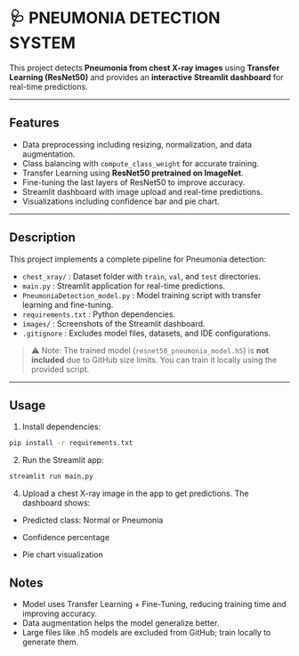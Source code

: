 # 🩺 PNEUMONIA DETECTION SYSTEM

This project detects **Pneumonia from chest X-ray images** using **Transfer Learning (ResNet50)** and provides an **interactive Streamlit dashboard** for real-time predictions.

---

## Features
- Data preprocessing including resizing, normalization, and data augmentation.
- Class balancing with `compute_class_weight` for accurate training.
- Transfer Learning using **ResNet50 pretrained on ImageNet**.
- Fine-tuning the last layers of ResNet50 to improve accuracy.
- Streamlit dashboard with image upload and real-time predictions.
- Visualizations including confidence bar and pie chart.

---

## Description
This project implements a complete pipeline for Pneumonia detection:

- `chest_xray/` : Dataset folder with `train`, `val`, and `test` directories.
- `main.py` : Streamlit application for real-time predictions.
- `PneumoniaDetection_model.py` : Model training script with transfer learning and fine-tuning.
- `requirements.txt` : Python dependencies.
- `images/` : Screenshots of the Streamlit dashboard.
- `.gitignore` : Excludes model files, datasets, and IDE configurations.

> ⚠️ Note: The trained model (`resnet50_pneumonia_model.h5`) is **not included** due to GitHub size limits. You can train it locally using the provided script.

---

## Usage

1. Install dependencies:
```bash
pip install -r requirements.txt
```
2. Run the Streamlit app:
 ```bash
streamlit run main.py
```
4. Upload a chest X-ray image in the app to get predictions. The dashboard shows:
- Predicted class: Normal or Pneumonia

- Confidence percentage

- Pie chart visualization
## Notes

- Model uses Transfer Learning + Fine-Tuning, reducing training time and improving accuracy.
- Data augmentation helps the model generalize better.
- Large files like .h5 models are excluded from GitHub; train locally to generate them.
